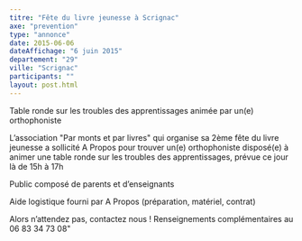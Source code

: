 ```yaml
---
titre: "Fête du livre jeunesse à Scrignac"
axe: "prevention"
type: "annonce"
date: 2015-06-06
dateAffichage: "6 juin 2015"
departement: "29"
ville: "Scrignac"
participants: ""
layout: post.html
---
```

Table ronde sur les troubles des apprentissages animée par un(e) orthophoniste

L’association "Par monts et par livres" qui organise sa 2ème fête du livre jeunesse a sollicité A Propos pour trouver un(e) orthophoniste disposé(e) à animer une table ronde sur les troubles des apprentissages, prévue ce jour là de 15h à 17h

Public composé de parents et d’enseignants

Aide logistique fourni par A Propos (préparation, matériel, contrat)

Alors n’attendez pas, contactez nous !
Renseignements complémentaires au 06 83 34 73 08"